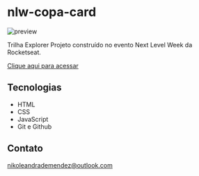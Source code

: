 # nlw-copa-card

![preview](./assets/preview.png)

Trilha Explorer
Projeto construído no evento Next Level Week da Rocketseat.

[Clique aqui para acessar](https://nikolemendsz.github.io/nlw-copa-card/)

## Tecnologias

- HTML
- CSS
- JavaScript
- Git e Github

## Contato
nikoleandrademendez@outlook.com
